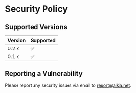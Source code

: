 # Security Policy

## Supported Versions

| Version  | Supported          |
| -------- | ------------------ |
| 0.2.x   | :white_check_mark: |
| 0.1.x   | :white_check_mark: |

## Reporting a Vulnerability

Please report any security issues via email to <report@alkia.net>. 
